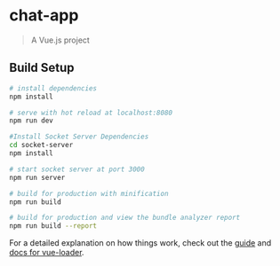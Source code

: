 # chat-app

> A Vue.js project

## Build Setup

``` bash
# install dependencies
npm install

# serve with hot reload at localhost:8080
npm run dev

#Install Socket Server Dependencies
cd socket-server
npm install

# start socket server at port 3000
npm run server

# build for production with minification
npm run build

# build for production and view the bundle analyzer report
npm run build --report
```

For a detailed explanation on how things work, check out the [guide](http://vuejs-templates.github.io/webpack/) and [docs for vue-loader](http://vuejs.github.io/vue-loader).
